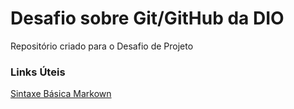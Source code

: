 # Desafio sobre Git/GitHub da DIO
Repositório criado para o Desafio de Projeto

### Links Úteis
[Sintaxe Básica Markown](https://www.markdownguide.org/basic-syntax/)
